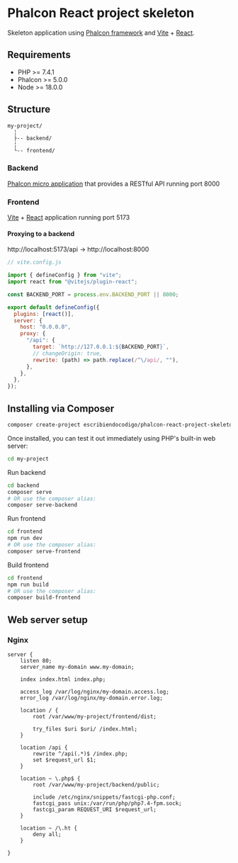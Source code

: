 # Phalcon React project skeleton

Skeleton application using [Phalcon framework](https://phalcon.io) and [Vite](https://vitejs.dev) + [React](https://react.dev).

## Requirements

- PHP >= 7.4.1
- Phalcon >= 5.0.0
- Node >= 18.0.0

## Structure

```
my-project/
  ¦
  ├-- backend/
  ¦
  └-- frontend/
```

### Backend

[Phalcon micro application](https://github.com/escribiendocodigo/phalcon-micro-project-skeleton)
that provides a RESTful API running port 8000

### Frontend

[Vite](https://vitejs.dev) + [React](https://react.dev) application running port 5173

#### Proxying to a backend

http://localhost:5173/api -> http://localhost:8000

```js
// vite.config.js

import { defineConfig } from "vite";
import react from "@vitejs/plugin-react";

const BACKEND_PORT = process.env.BACKEND_PORT || 8000;

export default defineConfig({
  plugins: [react()],
  server: {
    host: "0.0.0.0",
    proxy: {
      "/api": {
        target: `http://127.0.0.1:${BACKEND_PORT}`,
        // changeOrigin: true,
        rewrite: (path) => path.replace(/^\/api/, ""),
      },
    },
  },
});
```

## Installing via Composer

```bash
composer create-project escribiendocodigo/phalcon-react-project-skeleton my-project
```

Once installed, you can test it out immediately using PHP's built-in web server:

```bash
cd my-project
```

Run backend

```bash
cd backend
composer serve
# OR use the composer alias:
composer serve-backend
```

Run frontend

```bash
cd frontend
npm run dev
# OR use the composer alias:
composer serve-frontend
```

Build frontend

```bash
cd frontend
npm run build
# OR use the composer alias:
composer build-frontend
```

## Web server setup

### Nginx

```nginx
server {
    listen 80;
    server_name my-domain www.my-domain;

    index index.html index.php;

    access_log /var/log/nginx/my-domain.access.log;
    error_log /var/log/nginx/my-domain.error.log;

    location / {
        root /var/www/my-project/frontend/dist;

        try_files $uri $uri/ /index.html;
    }

    location /api {
        rewrite ^/api(.*)$ /index.php;
        set $request_url $1;
    }

    location ~ \.php$ {
        root /var/www/my-project/backend/public;

        include /etc/nginx/snippets/fastcgi-php.conf;
        fastcgi_pass unix:/var/run/php/php7.4-fpm.sock;
        fastcgi_param REQUEST_URI $request_url;
    }

    location ~ /\.ht {
        deny all;
    }

}
```
